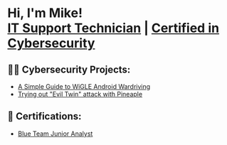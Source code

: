 <h1>Hi, I'm Mike! <br/><a href="https://www.linkedin.com/in/mike-k-11073a40/">IT Support Technician</a> | <a href="https://www.credly.com/users/mykhailo-kadenko/badges">Certified in Cybersecurity</a></h1>

<h2>👨‍💻 Cybersecurity Projects:</h2>

  - [A Simple Guide to WiGLE Android Wardriving](https://github.com/mikekad1/wigle-wireless)
  - [Trying out "Evil Twin" attack with Pineaple](https://github.com/mikekad1/wigle-wireless)

<h2>📜 Certifications:</h2>

- [Blue Team Junior Analyst](https://elearning.securityblue.team/home/certificate/408386426)

